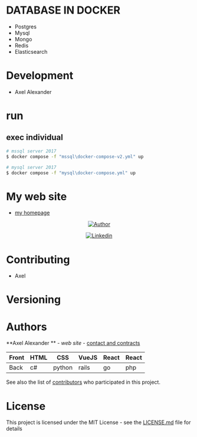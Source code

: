 # DATABASE IN DOCKER
- Postgres
- Mysql
- Mongo
- Redis
- Elasticsearch

# Development
- Axel Alexander


# run
## exec individual
```sh
# mssql server 2017
$ docker compose -f "mssql\docker-compose-v2.yml" up

# mysql server 2017
$ docker compose -f "mysql\docker-compose.yml" up

```


# My web site

- [my homepage](https://axe-dev.herokuapp.com/)

<p align="center">
    <a href="https://github.com/axeldeveloper">
        <img title="Author" src="https://img.shields.io/badge/AUTHOR-AXEL-orange.svg?style=for-the-badge&logo=github">
    </a>
</p>


<p align="center">
    <a href="https://www.linkedin.com/in/axeldeveloper/">
        <img title="Linkedin" src="https://img.shields.io/badge/LINKDIN-AXEL-blue.svg?style=for-the-badge&logo=linkedin">
    </a>
</p>


# Contributing

- Axel

# Versioning

# Authors

 **Axel Alexander ** - _web site_ - [contact and contracts](http://axel-dev.herokuapp.com/)

  | Front | HTML | CSS    | VueJS | React | React |
  | ----- | ---- | ------ | ----- | ----- | ----- |
  | Back  | c#   | python | rails | go    | php   |



See also the list of [contributors](https://github.com/your/project/contributors) who participated in this project.


# License

This project is licensed under the MIT License - see the [LICENSE.md](LICENSE.md) file for details